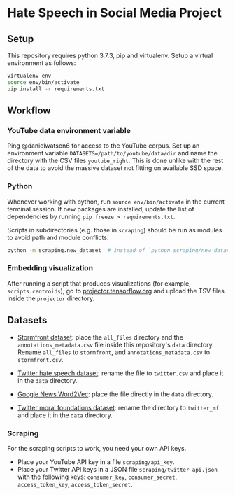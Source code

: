 # Hate Speech in Social Media Project


## Setup

This repository requires python 3.7.3, pip and virtualenv. Setup a virtual environment as follows:

```bash
virtualenv env
source env/bin/activate
pip install -r requirements.txt
```

## Workflow

### YouTube data environment variable

Ping @danielwatson6 for access to the YouTube corpus. Set up an environment variable `DATASETS=/path/to/youtube/data/dir` and name the directory with the CSV files `youtube_right`. This is done unlike with the rest of the data to avoid the massive dataset not fitting on available SSD space.

### Python

Whenever working with python, run `source env/bin/activate` in the current terminal session. If new packages are installed, update the list of dependencies by running `pip freeze > requirements.txt`.

Scripts in subdirectories (e.g. those in `scraping`) should be run as modules to avoid path and module conflicts:

```bash
python -m scraping.new_dataset  # instead of `python scraping/new_dataset.py` or `cd scraping && python new_dataset.py`
```

### Embedding visualization

After running a script that produces visualizations (for example, `scripts.centroids`), go to [projector.tensorflow.org](http://projector.tensorflow.org) and upload the TSV files inside the `projector` directory.

## Datasets

- [Stormfront dataset](https://github.com/aitor-garcia-p/hate-speech-dataset): place the `all_files` directory and the `annotations_metadata.csv` file inside this repository's `data` directory. Rename `all_files` to `stormfront`, and `annotations_metadata.csv` to `stormfront.csv`.

- [Twitter hate speech dataset](https://github.com/t-davidson/hate-speech-and-offensive-language/blob/master/data/labeled_data.csv?raw=true): rename the file to `twitter.csv` and place it in the `data` directory.

- [Google News Word2Vec](https://drive.google.com/file/d/0B7XkCwpI5KDYNlNUTTlSS21pQmM/edit?usp=sharing): place the file directly in the `data` directory.

- [Twitter moral foundations dataset](https://psyarxiv.com/w4f72/): rename the directory to `twitter_mf` and place it in the `data` directory.

### Scraping

For the scraping scripts to work, you need your own API keys.

- Place your YouTube API key in a file `scraping/api_key`.
- Place your Twitter API keys in a JSON file `scraping/twitter_api.json` with the following keys: `consumer_key`, `consumer_secret`, `access_token_key`, `access_token_secret`.

